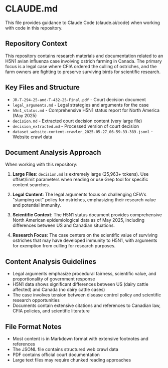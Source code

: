# CLAUDE.md

This file provides guidance to Claude Code (claude.ai/code) when working with code in this repository.

## Repository Context

This repository contains research materials and documentation related to an H5N1 avian influenza case involving ostrich farming in Canada. The primary focus is a legal case where CFIA ordered the culling of ostriches, and the farm owners are fighting to preserve surviving birds for scientific research.

## Key Files and Structure

- `JR-T-294-25-and-T-432-25-Final.pdf` - Court decision document
- `legal_arguments.md` - Legal strategies and arguments for the case
- `h5n1_status.md` - Comprehensive H5N1 status report for North America (May 2025)
- `decision.md` - Extracted court decision content (very large file)
- `decision_extracted.md` - Processed version of court decision
- `dataset_website-content-crawler_2025-05-27_06-59-33-389.jsonl` - Website crawl data

## Document Analysis Approach

When working with this repository:

1. **Large Files**: `decision.md` is extremely large (25,963+ tokens). Use offset/limit parameters when reading or use Grep tool for specific content searches.

2. **Legal Content**: The legal arguments focus on challenging CFIA's "stamping out" policy for ostriches, emphasizing their research value and potential immunity.

3. **Scientific Context**: The H5N1 status document provides comprehensive North American epidemiological data as of May 2025, including differences between US and Canadian situations.

4. **Research Focus**: The case centers on the scientific value of surviving ostriches that may have developed immunity to H5N1, with arguments for exemption from culling for research purposes.

## Content Analysis Guidelines

- Legal arguments emphasize procedural fairness, scientific value, and proportionality of government response
- H5N1 data shows significant differences between US (dairy cattle affected) and Canada (no dairy cattle cases)
- The case involves tension between disease control policy and scientific research opportunities
- Documents contain extensive citations and references to Canadian law, CFIA policies, and scientific literature

## File Format Notes

- Most content is in Markdown format with extensive footnotes and references
- The JSONL file contains structured web crawl data
- PDF contains official court documentation
- Large text files may require chunked reading approaches